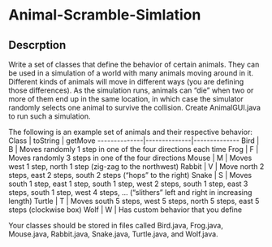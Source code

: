# Animal-Scramble-Simlation
## Descrption 
Write a set of classes that define the behavior of certain animals. They can be used in a simulation of a world with many animals moving around in it. Different kinds of animals will move in different ways (you are defining those differences). As the simulation runs, animals can “die” when two or more of them end up in the same location, in which case the simulator randomly selects one animal to survive the collision. Create AnimalGUI.java to run such a simulation.

The following is an example set of animals and their respective behavior:
Class	| toString | getMove
--------------|--------------|--------------
Bird	| B	| Moves randomly 1 step in one of the four directions each time
Frog | F | Moves randomly 3 steps in one of the four directions
Mouse	| M |	Moves west 1 step, north 1 step (zig-zag to the northwest)
Rabbit | V | Move north 2 steps, east 2 steps, south 2 steps (“hops” to the right)
Snake	| S |	Moves south 1 step, east 1 step, south 1 step, west 2 steps, south 1 step, east 3 steps, south 1 step, west 4 steps, ... (“slithers” left and right in increasing length)
Turtle | T	| Moves south 5 steps, west 5 steps, north 5 steps, east 5 steps (clockwise box)
Wolf | W | Has custom behavior that you define

Your classes should be stored in files called Bird.java, Frog.java, Mouse.java, Rabbit.java, Snake.java, Turtle.java, and Wolf.java.
